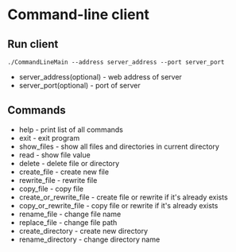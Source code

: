# Command-line client
## Run client
```
./CommandLineMain --address server_address --port server_port
```

* server_address(optional) - web address of server
* server_port(optional) - port of server

## Commands

* help - print list of all commands
* exit - exit program
* show_files - show all files and directories in current directory
* read - show file value
* delete - delete file or directory
* create_file - create new file
* rewrite_file - rewrite file
* copy_file - copy file
* create_or_rewrite_file - create file or rewrite if it's already exists
* copy_or_rewrite_file - copy file or rewrite if it's already exists
* rename_file - change file name
* replace_file - change file path
* create_directory - create new directory
* rename_directory - change directory name

